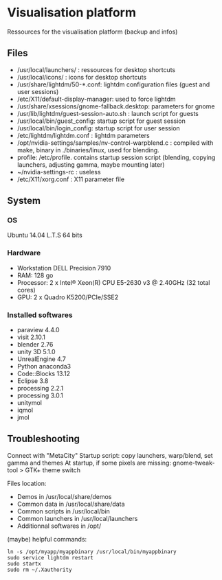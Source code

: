 # Visualisation platform
Ressources for the visualisation platform (backup and infos)

## Files
* /usr/local/launchers/ : ressources for desktop shortcuts
* /usr/local/icons/ : icons for desktop shortcuts
* /usr/share/lightdm/50-*.conf: lightdm configuration files (guest and user sessions)
* /etc/X11/default-display-manager: used to force lightdm
* /usr/share/xsessions/gnome-fallback.desktop: parameters for gnome
* /usr/lib/lightdm/guest-session-auto.sh : launch script for guests
* /usr/local/bin/guest_config: startup script for guest session
* /usr/local/bin/login_config: startup script for user session
* /etc/lightdm/lightdm.conf : lightdm parameters
* /opt/nvidia-settings/samples/nv-control-warpblend.c : compiled with make, binary in ./binaries/linux, used for blending.
* profile: /etc/profile. contains startup session script (blending, copying launchers, adjusting gamma, maybe mounting later)
* ~/nvidia-settings-rc : useless
* /etc/X11/xorg.conf : X11 parameter file


## System

### OS
Ubuntu 14.04 L.T.S 64 bits

### Hardware
* Workstation DELL Precision 7910
* RAM: 128 go
* Processor: 2 x Intel® Xeon(R) CPU E5-2630 v3 @ 2.40GHz (32 total cores)
* GPU: 2 x Quadro K5200/PCIe/SSE2

### Installed softwares
* paraview 4.4.0
* visit 2.10.1
* blender 2.76
* unity 3D 5.1.0
* UnrealEngine 4.7
* Python anaconda3
* Code::Blocks 13.12
* Eclipse 3.8
* processing 2.2.1
* processing 3.0.1
* unitymol
* iqmol
* jmol

## Troubleshooting

Connect with "MetaCity"
Startup script: copy launchers, warp/blend, set gamma and themes
At startup, if some pixels are missing:
    gnome-tweak-tool > GTK+ theme switch

Files location:
* Demos in                 /usr/local/share/demos
* Common data in           /usr/local/share/data
* Common scripts in        /usr/local/bin
* Common launchers in      /usr/local/launchers
* Additionnal softwares in /opt/

(maybe) helpful commands:

    ln -s /opt/myapp/myappbinary /usr/local/bin/myappbinary
    sudo service lightdm restart
    sudo startx
    sudo rm ~/.Xauthority
